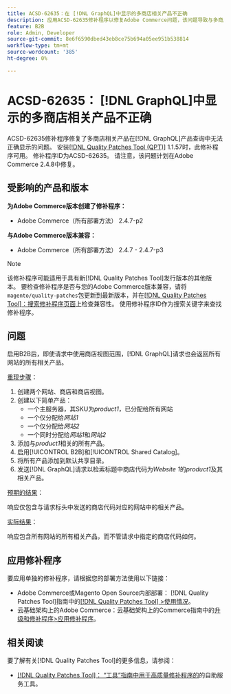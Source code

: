 ```yaml
---
title: ACSD-62635：在 [!DNL GraphQL]中显示的多商店相关产品不正确
description: 应用ACSD-62635修补程序以修复Adobe Commerce问题，该问题导致与多商店相关的产品无法在 [!DNL GraphQL] 产品查询中正确显示。
feature: B2B
role: Admin, Developer
source-git-commit: 8e6f6590dbed43eb8ce75b694a05ee951b538814
workflow-type: tm+mt
source-wordcount: '385'
ht-degree: 0%

---
```


# ACSD-62635： [!DNL GraphQL]中显示的多商店相关产品不正确

ACSD-62635修补程序修复了多商店相关产品在[!DNL GraphQL]产品查询中无法正确显示的问题。 安装[[!DNL Quality Patches Tool (QPT)]](https://experienceleague.adobe.com/docs/commerce-operations/tools/quality-patches-tool/usage.html) 1.1.57时，此修补程序可用。 修补程序ID为ACSD-62635。 请注意，该问题计划在Adobe Commerce 2.4.8中修复。

## 受影响的产品和版本

**为Adobe Commerce版本创建了修补程序：**

* Adobe Commerce（所有部署方法） 2.4.7-p2

**与Adobe Commerce版本兼容：**

* Adobe Commerce（所有部署方法） 2.4.7 - 2.4.7-p3

>[!NOTE]
>
>该修补程序可能适用于具有新[!DNL Quality Patches Tool]发行版本的其他版本。 要检查修补程序是否与您的Adobe Commerce版本兼容，请将`magento/quality-patches`包更新到最新版本，并在[[!DNL Quality Patches Tool]：搜索修补程序页面](https://experienceleague.adobe.com/tools/commerce-quality-patches/index.html)上检查兼容性。 使用修补程序ID作为搜索关键字来查找修补程序。

## 问题

启用B2B后，即使请求中使用商店视图范围，[!DNL GraphQL]请求也会返回所有网站的所有相关产品。

<u>重现步骤</u>：

1. 创建两个网站、商店和商店视图。
1. 创建以下简单产品：
   * 一个主服务器，其SKU为&#x200B;*product1*，已分配给所有网站
   * 一个仅分配给&#x200B;*网站1*
   * 一个仅分配给&#x200B;*网站2*
   * 一个同时分配给&#x200B;*网站1*&#x200B;和&#x200B;*网站2*
1. 添加与&#x200B;*product1*&#x200B;相关的所有产品。
1. 启用[!UICONTROL B2B]和[!UICONTROL Shared Catalog]。
1. 将所有产品添加到默认共享目录。
1. 发送[!DNL GraphQL]请求以检索标题中商店代码为&#x200B;*Website 1*&#x200B;的&#x200B;*product1*&#x200B;及其相关产品。

<u>预期的结果</u>：

响应仅包含与请求标头中发送的商店代码对应的网站中的相关产品。

<u>实际结果</u>：

响应包含所有网站的所有相关产品，而不管请求中指定的商店代码如何。

## 应用修补程序

要应用单独的修补程序，请根据您的部署方法使用以下链接：

* Adobe Commerce或Magento Open Source内部部署： [!DNL Quality Patches Tool]指南中的[[!DNL Quality Patches Tool] >使用情况](/help/tools/quality-patches-tool/usage.md)。
* 云基础架构上的Adobe Commerce：云基础架构上的Commerce指南中的[升级和修补程序>应用修补程序](https://experienceleague.adobe.com/docs/commerce-cloud-service/user-guide/develop/upgrade/apply-patches.html)。

## 相关阅读

要了解有关[!DNL Quality Patches Tool]的更多信息，请参阅：

* [[!DNL Quality Patches Tool]： “工具”指南中用于高质量修补程序的](/help/tools/quality-patches-tool/quality-patches-tool-to-self-serve-quality-patches.md)的自助服务工具。
